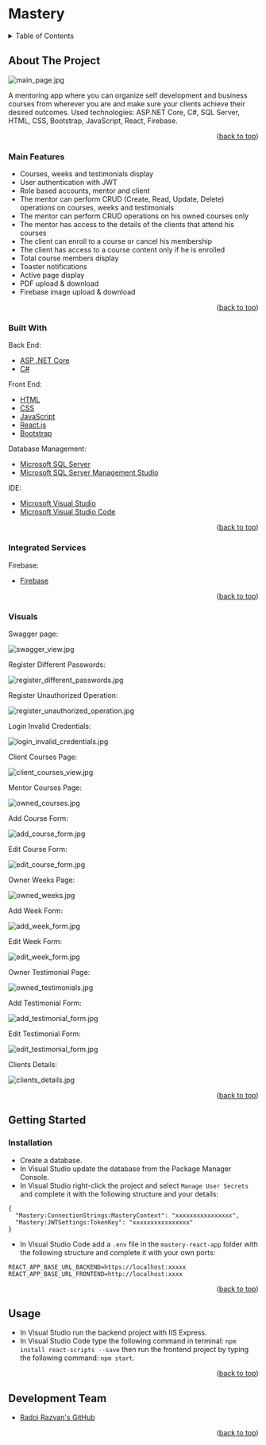 <div id="top"></div>

# Mastery

<!-- TABLE OF CONTENTS -->
<details>
  <summary>Table of Contents</summary>
  <ol>
    <li>
      <a href="#about-the-project">About The Project</a>
      <ul>
        <li><a href="#main-features">Main Features</a></li>
         <li><a href="#integrated-services">Integrated Services</a></li>
        <li><a href="#built-with">Built With</a></li>
        <li><a href="#visuals">Visuals</a></li>
      </ul>
    </li>
    <li>
      <a href="#getting-started">Getting Started</a>
      <ul>
        <li><a href="#installation">Installation</a></li>
      </ul>
    </li>
    <li><a href="#usage">Usage</a></li>
    <li><a href="#development-team">Development Team</a></li>
  </ol>
</details>



<!-- ABOUT THE PROJECT -->
## About The Project

![main_page.jpg][main-page]

A mentoring app where you can organize self development and business courses from wherever you are and make sure your clients achieve their desired outcomes. Used technologies: ASP.NET Core, C#, SQL Server, HTML, CSS, Bootstrap, JavaScript, React, Firebase.

<p align="right">(<a href="#top">back to top</a>)</p>


### Main Features

- Courses, weeks and testimonials display
- User authentication with JWT
- Role based accounts, mentor and client
- The mentor can perform CRUD (Create, Read, Update, Delete) operations on courses, weeks and testimonials
- The mentor can perform CRUD operations on his owned courses only
- The mentor has access to the details of the clients that attend his courses
- The client can enroll to a course or cancel his membership 
- The client has access to a course content only if he is enrolled
- Total course members display
- Toaster notifications
- Active page display
- PDF upload & download
- Firebase image upload & download

<p align="right">(<a href="#top">back to top</a>)</p>

### Built With

Back End:
* [ASP .NET Core][asp-net-core]
* [C#][c#]

Front End:
* [HTML][html]
* [CSS][css]
* [JavaScript][js]
* [React.js][react]
* [Bootstrap][bootstrap]

Database Management:
* [Microsoft SQL Server][msql-server]
* [Microsoft SQL Server Management Studio][ssms]

IDE:
* [Microsoft Visual Studio][visual-studio]
* [Microsoft Visual Studio Code][visual-studio-code]

<p align="right">(<a href="#top">back to top</a>)</p>

### Integrated Services

Firebase:
* [Firebase][firebase]

<p align="right">(<a href="#top">back to top</a>)</p>

### Visuals

Swagger page:

![swagger_view.jpg][swagger-view]

Register Different Passwords:

![register_different_passwords.jpg][register-different-passwords]

Register Unauthorized Operation:

![register_unauthorized_operation.jpg][register-unauthorized-operation]

Login Invalid Credentials:

![login_invalid_credentials.jpg][login-invalid-credentials] 

Client Courses Page:

![client_courses_view.jpg][client-courses-view]

Mentor Courses Page:

![owned_courses.jpg][owned-courses]

Add Course Form:

![add_course_form.jpg][add-course-form]

Edit Course Form:

![edit_course_form.jpg][edit-course-form]

Owner Weeks Page:

![owned_weeks.jpg][owned-weeks]

Add Week Form:

![add_week_form.jpg][add-week-form]

Edit Week Form:

![edit_week_form.jpg][edit-week-form]

Owner Testimonial Page:

![owned_testimonials.jpg][owned-testimonials]

Add Testimonial Form:

![add_testimonial_form.jpg][add-testimonial-form]

Edit Testimonial Form:

![edit_testimonial_form.jpg][edit-testimonial-form] 

Clients Details:

![clients_details.jpg][clients-details]

<p align="right">(<a href="#top">back to top</a>)</p>


<!-- GETTING STARTED -->
## Getting Started

### Installation

- Create a database.
- In Visual Studio update the database from the Package Manager Console.
- In Visual Studio right-click the project and select `Manage User Secrets` and complete it with the following structure and your details:
```
{
  "Mastery:ConnectionStrings:MasteryContext": "xxxxxxxxxxxxxxxx",
  "Mastery:JWTSettings:TokenKey": "xxxxxxxxxxxxxxxx"
}
```
- In Visual Studio Code add a `.env` file in the `mastery-react-app` folder with the following structure and complete it with your own ports: 
```
REACT_APP_BASE_URL_BACKEND=https://localhost:xxxxx
REACT_APP_BASE_URL_FRONTEND=http://localhost:xxxx

```

<p align="right">(<a href="#top">back to top</a>)</p>



<!-- USAGE EXAMPLES -->
## Usage

- In Visual Studio run the backend project with IIS Express.
- In Visual Studio Code type the following command in terminal: `npm install react-scripts --save` then run the frontend project by typing the following command: `npm start`.

<p align="right">(<a href="#top">back to top</a>)</p>


## Development Team

* [Radoi Razvan's GitHub][radoi-razvan]

<p align="right">(<a href="#top">back to top</a>)</p>

<!-- MARKDOWN LINKS & IMAGES -->

[asp-net-core]: https://dotnet.microsoft.com/en-us/learn/aspnet/what-is-aspnet-core
[ef-core]: https://docs.microsoft.com/en-us/ef/core/
[c#]: https://docs.microsoft.com/en-us/dotnet/csharp/
[html]: https://html.com/
[css]: https://www.w3.org/Style/CSS/Overview.en.html
[js]: https://www.javascript.com/
[react]: https://reactjs.org/
[bootstrap]: https://getbootstrap.com
[msql-server]: https://www.microsoft.com/en-us/sql-server/sql-server-2019
[ssms]: https://docs.microsoft.com/en-us/sql/ssms/download-sql-server-management-studio-ssms?view=sql-server-ver15
[visual-studio]: https://visualstudio.microsoft.com/
[visual-studio-code]: https://code.visualstudio.com/

[radoi-razvan]: https://github.com/radoi-razvan

[firebase]: https://firebase.google.com/

[swagger-view]: project_photos/swagger_view.jpg
[main-page]: project_photos/main_page.jpg
[register-different-passwords]: project_photos/register_different_passwords.jpg
[register-unauthorized-operation]: project_photos/register_unauthorized_operation.jpg
[login-invalid-credentials]: project_photos/login_invalid_credentials.jpg
[client-courses-view]: project_photos/client_courses_view.jpg
[owned-courses]: project_photos/owned_courses.jpg
[add-course-form]: project_photos/add_course_form.jpg
[edit-course-form]: project_photos/edit_course_form.jpg
[owned-weeks]: project_photos/owned_weeks.jpg
[add-week-form]: project_photos/add_week_form.jpg
[edit-week-form]: project_photos/edit_week_form.jpg
[owned-testimonials]: project_photos/owned_testimonials.jpg
[add-testimonial-form]: project_photos/add_testimonial_form.jpg
[edit-testimonial-form]: project_photos/edit_testimonial_form.jpg
[clients-details]: project_photos/clients_details.jpg